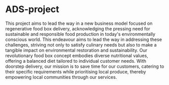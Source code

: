 # ADS-project
This project aims to lead the way in a new business model focused on regenerative food box delivery, acknowledging the pressing need for sustainable and responsible food production in today's environmentally conscious world. This endeavour aims to lead the way in addressing these challenges, striving not only to satisfy culinary needs but also to make a tangible impact on environmental restoration and sustainability. Our revolutionary food box concept embodies diverse nutritional values, offering a balanced diet tailored to individual customer needs. With doorstep delivery, our mission is to save time for our customers, catering to their specific requirements while prioritising local produce, thereby empowering local communities through our services.
